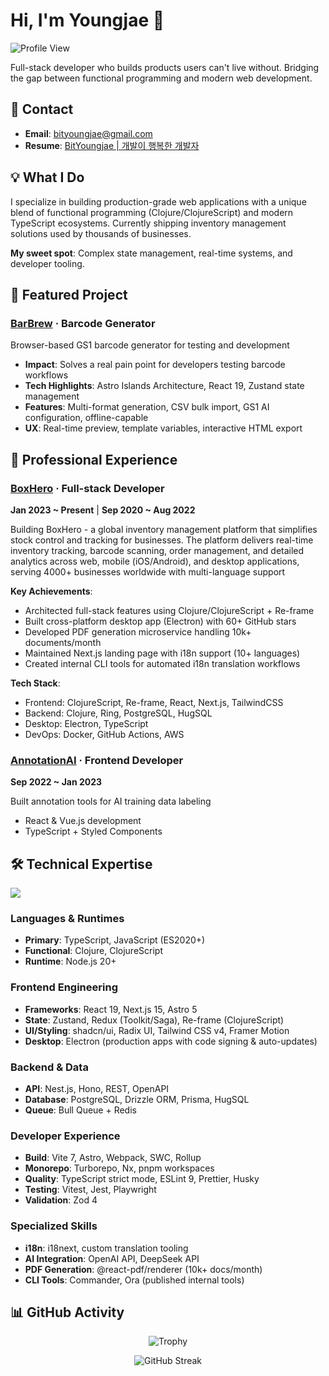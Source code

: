 # Hi, I'm Youngjae 👋

![Profile View](https://en9tw80biy8gbvy.m.pipedream.net)

Full-stack developer who builds products users can't live without.
Bridging the gap between functional programming and modern web development.

## 🔗 Contact

- **Email**: bityoungjae@gmail.com
- **Resume**: [BitYoungjae | 개발이 행복한 개발자](http://bit.ly/3RFZnvq)

## 💡 What I Do

I specialize in building production-grade web applications with a unique blend of functional programming (Clojure/ClojureScript) and modern TypeScript ecosystems. Currently shipping inventory management solutions used by thousands of businesses.

**My sweet spot**: Complex state management, real-time systems, and developer tooling.

## 🚀 Featured Project

### [BarBrew](https://barbrew.dev) · Barcode Generator

Browser-based GS1 barcode generator for testing and development

- **Impact**: Solves a real pain point for developers testing barcode workflows
- **Tech Highlights**: Astro Islands Architecture, React 19, Zustand state management
- **Features**: Multi-format generation, CSV bulk import, GS1 AI configuration, offline-capable
- **UX**: Real-time preview, template variables, interactive HTML export

## 💼 Professional Experience

### [BoxHero](https://www.boxhero.io/) · Full-stack Developer

**Jan 2023 ~ Present** | **Sep 2020 ~ Aug 2022**

Building BoxHero - a global inventory management platform that simplifies stock control and tracking for businesses. The platform delivers real-time inventory tracking, barcode scanning, order management, and detailed analytics across web, mobile (iOS/Android), and desktop applications, serving 4000+ businesses worldwide with multi-language support

**Key Achievements**:

- Architected full-stack features using Clojure/ClojureScript + Re-frame
- Built cross-platform desktop app (Electron) with 60+ GitHub stars
- Developed PDF generation microservice handling 10k+ documents/month
- Maintained Next.js landing page with i18n support (10+ languages)
- Created internal CLI tools for automated i18n translation workflows

**Tech Stack**:

- Frontend: ClojureScript, Re-frame, React, Next.js, TailwindCSS
- Backend: Clojure, Ring, PostgreSQL, HugSQL
- Desktop: Electron, TypeScript
- DevOps: Docker, GitHub Actions, AWS

### [AnnotationAI](https://www.annotation-ai.com) · Frontend Developer

**Sep 2022 ~ Jan 2023**

Built annotation tools for AI training data labeling

- React & Vue.js development
- TypeScript + Styled Components

## 🛠 Technical Expertise

<img src="https://skillicons.dev/icons?i=ts,js,clojure,react,nextjs,astro,nodejs,tailwind,postgres,docker,aws,git" />

### Languages & Runtimes

- **Primary**: TypeScript, JavaScript (ES2020+)
- **Functional**: Clojure, ClojureScript
- **Runtime**: Node.js 20+

### Frontend Engineering

- **Frameworks**: React 19, Next.js 15, Astro 5
- **State**: Zustand, Redux (Toolkit/Saga), Re-frame (ClojureScript)
- **UI/Styling**: shadcn/ui, Radix UI, Tailwind CSS v4, Framer Motion
- **Desktop**: Electron (production apps with code signing & auto-updates)

### Backend & Data

- **API**: Nest.js, Hono, REST, OpenAPI
- **Database**: PostgreSQL, Drizzle ORM, Prisma, HugSQL
- **Queue**: Bull Queue + Redis

### Developer Experience

- **Build**: Vite 7, Astro, Webpack, SWC, Rollup
- **Monorepo**: Turborepo, Nx, pnpm workspaces
- **Quality**: TypeScript strict mode, ESLint 9, Prettier, Husky
- **Testing**: Vitest, Jest, Playwright
- **Validation**: Zod 4

### Specialized Skills

- **i18n**: i18next, custom translation tooling
- **AI Integration**: OpenAI API, DeepSeek API
- **PDF Generation**: @react-pdf/renderer (10k+ docs/month)
- **CLI Tools**: Commander, Ora (published internal tools)

## 📊 GitHub Activity

<div align="center">

![Trophy](https://github-profile-trophy.vercel.app/?username=BitYoungjae&theme=react&no-frame=true&row=1&column=6)

![GitHub Streak](https://github-readme-streak-stats.herokuapp.com/?user=BitYoungjae&theme=react)

</div>
